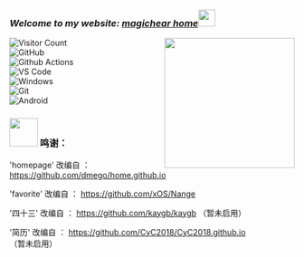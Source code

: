 ### <em>Welcome to my website: <a href="https://magichear.github.io/">magichear home</a></em><img src="https://media.giphy.com/media/WUlplcMpOCEmTGBtBW/giphy.gif" width="30">

<img align='right' src="https://media.giphy.com/media/M9gbBd9nbDrOTu1Mqx/giphy.gif" width="230">

<img src="https://profile-counter.glitch.me/magichear/count.svg" alt="Visitor Count">
<br>
<img src="https://img.shields.io/badge/-GitHub-181717?style=flat-square&logo=github" alt="GitHub">
<br>
<img src="http://img.shields.io/badge/-Github%20Actions-2088FF?style=flat-square&logo=github-actions&logoColor=ffffff" alt="Github Actions">
<br>
<img src="http://img.shields.io/badge/-VS%20Code-007ACC?style=flat-square&logo=visual-studio-code&logoColor=ffffff" alt="VS Code">
<br>
<img src="http://img.shields.io/badge/-Windows-0078D6?style=flat-square&logo=windows&logoColor=ffffff" alt="Windows">
<br>
<img src="https://img.shields.io/badge/-Git-%23F05032?style=flat-square&logo=git&logoColor=%23ffffff" alt="Git">
<br>
<img src="http://img.shields.io/badge/-Android-3DDC84?style=flat-square&logo=android&logoColor=ffffff" alt="Android">

### <img src="https://media.giphy.com/media/VgCDAzcKvsR6OM0uWg/giphy.gif" width="50"> 鸣谢：

'homepage' 改编自 ： https://github.com/dmego/home.github.io

'favorite' 改编自 ： https://github.com/xOS/Nange

'四十三' 改编自 ： https://github.com/kaygb/kaygb
（暂未启用）

'简历' 改编自 ： https://github.com/CyC2018/CyC2018.github.io
（暂未启用）
